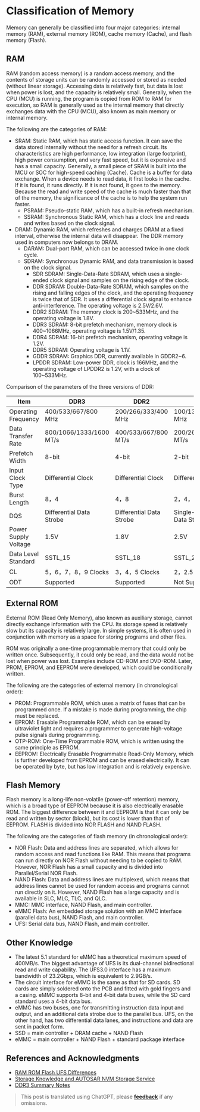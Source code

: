 # Classification of Memory

Memory can generally be classified into four major categories: internal memory (RAM), external memory (ROM), cache memory (Cache), and flash memory (Flash).

## RAM

RAM (random access memory) is a random access memory, and the contents of storage units can be randomly accessed or stored as needed (without linear storage). Accessing data is relatively fast, but data is lost when power is lost, and the capacity is relatively small. Generally, when the CPU (MCU) is running, the program is copied from ROM to RAM for execution, so RAM is generally used as the internal memory that directly exchanges data with the CPU (MCU), also known as main memory or internal memory.

The following are the categories of RAM:

- SRAM: Static RAM, which has static access function. It can save the data stored internally without the need for a refresh circuit. Its characteristics are high performance, low integration (large footprint), high power consumption, and very fast speed, but it is expensive and has a small capacity. Generally, a small piece of SRAM is built into the MCU or SOC for high-speed caching (Cache). Cache is a buffer for data exchange. When a device needs to read data, it first looks in the cache. If it is found, it runs directly. If it is not found, it goes to the memory. Because the read and write speed of the cache is much faster than that of the memory, the significance of the cache is to help the system run faster.
  - PSRAM: Pseudo-static RAM, which has a built-in refresh mechanism.
  - SSRAM: Synchronous Static RAM, which has a clock line and reads and writes based on the clock signal.
- DRAM: Dynamic RAM, which refreshes and charges DRAM at a fixed interval, otherwise the internal data will disappear. The DDR memory used in computers now belongs to DRAM.
  - DARAM: Dual-port RAM, which can be accessed twice in one clock cycle.
  - SDRAM: Synchronous Dynamic RAM, and data transmission is based on the clock signal.
    - SDR SDRAM: Single-Data-Rate SDRAM, which uses a single-ended clock signal and samples on the rising edge of the clock.
    - DDR SDRAM: Double-Data-Rate SDRAM, which samples on the rising and falling edges of the clock, and the operating frequency is twice that of SDR. It uses a differential clock signal to enhance anti-interference. The operating voltage is 2.5V/2.6V.
    - DDR2 SDRAM: The memory clock is 200~533MHz, and the operating voltage is 1.8V.
    - DDR3 SDRAM: 8-bit prefetch mechanism, memory clock is 400~1066MHz, operating voltage is 1.5V/1.35.
    - DDR4 SDRAM: 16-bit prefetch mechanism, operating voltage is 1.2V.
    - DDR5 SDRAM: Operating voltage is 1.1V.
    - GDDR SDRAM: Graphics DDR, currently available in GDDR2~6.
    - LPDDR SDRAM: Low-power DDR, clock is 166MHz, and the operating voltage of LPDDR2 is 1.2V, with a clock of 100~533MHz.

Comparison of the parameters of the three versions of DDR:

| Item         | DDR3                    | DDR2                 | DDR                  |
| ------------ | ----------------------- | -------------------- | -------------------- |
| Operating Frequency | 400/533/667/800 MHz     | 200/266/333/400 MHz  | 100/133/166/200 MHz  |
| Data Transfer Rate | 800/1066/1333/1600 MT/s | 400/533/667/800 MT/s | 200/266/333/400 MT/s |
| Prefetch Width | 8-bit                   | 4-bit                | 2-bit                |
| Input Clock Type | Differential Clock                | Differential Clock             | Differential Clock             |
| Burst Length     | 8，4                    | 4，8                 | 2，4，8              |
| DQS          | Differential Data Strobe            | Differential Data Strobe         | Single-ended Data Strobe         |
| Power Supply Voltage     | 1.5V                    | 1.8V                 | 2.5V                 |
| Data Level Standard | SSTL_15                 | SSTL_18              | SSTL_2               |
| CL           | 5，6，7，8，9 Clocks      | 3，4，5 Clocks         | 2，2.5，3 Clocks       |
| ODT          | Supported                    | Supported                 | Not Supported               |

## External ROM

External ROM (Read Only Memory), also known as auxiliary storage, cannot directly exchange information with the CPU. Its storage speed is relatively slow but its capacity is relatively large. In simple systems, it is often used in conjunction with memory as a space for storing programs and other files.

ROM was originally a one-time programmable memory that could only be written once. Subsequently, it could only be read, and the data would not be lost when power was lost. Examples include CD-ROM and DVD-ROM. Later, PROM, EPROM, and EEPROM were developed, which could be conditionally written.

The following are the categories of external memory (in chronological order):

- PROM: Programmable ROM, which uses a matrix of fuses that can be programmed once. If a mistake is made during programming, the chip must be replaced.
- EPROM: Erasable Programmable ROM, which can be erased by ultraviolet light and requires a programmer to generate high-voltage pulse signals during programming.
- OTP-ROM: One-Time Programmable ROM, which is written using the same principle as EPROM.
- EEPROM: Electrically Erasable Programmable Read-Only Memory, which is further developed from EPROM and can be erased electrically. It can be operated by byte, but has low integration and is relatively expensive.

## Flash Memory

Flash memory is a long-life non-volatile (power-off retention) memory, which is a broad type of EEPROM because it is also electrically erasable ROM. The biggest difference between it and EEPROM is that it can only be read and written by sector (block), but its cost is lower than that of EEPROM. FLASH is divided into NOR FLASH and NAND FLASH.

The following are the categories of flash memory (in chronological order):

- NOR Flash: Data and address lines are separated, which allows for random access and read functions like RAM. This means that programs can run directly on NOR Flash without needing to be copied to RAM. However, NOR Flash has a small capacity and is divided into Parallel/Serial NOR Flash.
- NAND Flash: Data and address lines are multiplexed, which means that address lines cannot be used for random access and programs cannot run directly on it. However, NAND Flash has a large capacity and is available in SLC, MLC, TLC, and QLC.
- MMC: MMC interface, NAND Flash, and main controller.
- eMMC Flash: An embedded storage solution with an MMC interface (parallel data bus), NAND Flash, and main controller.
- UFS: Serial data bus, NAND Flash, and main controller.

## Other Knowledge

- The latest 5.1 standard for eMMC has a theoretical maximum speed of 400MB/s. The biggest advantage of UFS is its dual-channel bidirectional read and write capability. The UFS3.0 interface has a maximum bandwidth of 23.2Gbps, which is equivalent to 2.9GB/s.
- The circuit interface for eMMC is the same as that for SD cards. SD cards are simply soldered onto the PCB and fitted with gold fingers and a casing. eMMC supports 8-bit and 4-bit data buses, while the SD card standard uses a 4-bit data bus.
- eMMC has two buses, one for transmitting instruction data input and output, and an additional data strobe due to the parallel bus. UFS, on the other hand, has two differential data lanes, and instructions and data are sent in packet form.
- SSD = main controller + DRAM cache + NAND Flash
- eMMC = main controller + NAND Flash + standard package interface

## References and Acknowledgments

- [RAM ROM Flash UFS Differences](https://blog.infonet.io/2021/04/04/RAM-ROM-Flash-%E5%8C%BA%E5%88%AB/)
- [Storage Knowledge and AUTOSAR NVM Storage Service](https://mp.weixin.qq.com/s/hOew2ym8SSbse5RrZ5ehcw)
- [DDR3 Summary Notes](https://mp.weixin.qq.com/s?__biz=Mzg5NDYyMzg3NQ==&mid=2247484794&idx=1&sn=b9f8acc771de990dcd941795330894d8&chksm=c01d8c96f76a0580216939860c46bf5edd289f14a306a92b60888f785e7146b7f71846eb9f46&token=203917856&lang=zh_CN#rd)

> This post is translated using ChatGPT, please [**feedback**](https://github.com/linyuxuanlin/Wiki_MkDocs/issues/new) if any omissions.